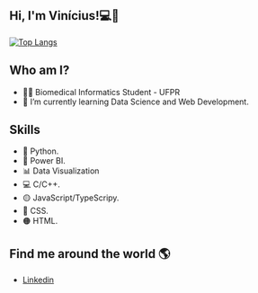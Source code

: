 ## Hi, I'm Vinícius!💻👋
[![Top Langs](https://github-readme-stats.vercel.app/api/top-langs/?username=vinimari&layout=compact&theme=dracula)](https://github.com/viniamri/github-readme-stats)  



## Who am I?
* 👩‍💻 Biomedical Informatics Student - UFPR
* 🌱 I’m currently learning Data Science and Web Development. 
## Skills 
* 🐍 Python.
* 🧮 Power BI.
* 📊 Data Visualization
* 💻 C/C++. 
* 🟡 JavaScript/TypeScripy.
* 🔵 CSS. 
* 🟠 HTML.  
## Find me around the world 🌎
* [Linkedin](https://www.linkedin.com/in/viniciusmarinhoti/) 

